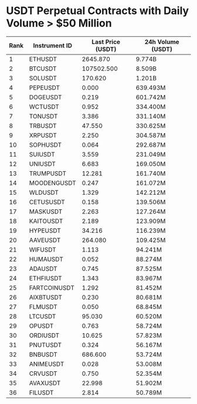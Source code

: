 # USDT Perpetual Contracts with Daily Volume > $50 Million

| Rank | Instrument ID | Last Price (USDT) | 24h Volume (USDT) |
|------|---------------|-------------------|-------------------|
| 1 | ETHUSDT | 2645.870 | 9.774B |
| 2 | BTCUSDT | 107502.500 | 8.509B |
| 3 | SOLUSDT | 170.620 | 1.201B |
| 4 | PEPEUSDT | 0.000 | 639.493M |
| 5 | DOGEUSDT | 0.219 | 601.742M |
| 6 | WCTUSDT | 0.952 | 334.400M |
| 7 | TONUSDT | 3.386 | 331.140M |
| 8 | TRBUSDT | 47.550 | 330.625M |
| 9 | XRPUSDT | 2.250 | 304.587M |
| 10 | SOPHUSDT | 0.064 | 292.687M |
| 11 | SUIUSDT | 3.559 | 231.049M |
| 12 | UNIUSDT | 6.683 | 169.050M |
| 13 | TRUMPUSDT | 12.281 | 161.740M |
| 14 | MOODENGUSDT | 0.247 | 161.072M |
| 15 | WLDUSDT | 1.329 | 142.212M |
| 16 | CETUSUSDT | 0.158 | 139.506M |
| 17 | MASKUSDT | 2.263 | 127.264M |
| 18 | KAITOUSDT | 2.189 | 123.909M |
| 19 | HYPEUSDT | 34.216 | 116.239M |
| 20 | AAVEUSDT | 264.080 | 109.425M |
| 21 | WIFUSDT | 1.113 | 94.241M |
| 22 | HUMAUSDT | 0.052 | 88.274M |
| 23 | ADAUSDT | 0.745 | 87.525M |
| 24 | ETHFIUSDT | 1.343 | 83.967M |
| 25 | FARTCOINUSDT | 1.292 | 81.452M |
| 26 | AIXBTUSDT | 0.230 | 80.681M |
| 27 | FLMUSDT | 0.050 | 68.845M |
| 28 | LTCUSDT | 95.030 | 60.520M |
| 29 | OPUSDT | 0.763 | 58.724M |
| 30 | ORDIUSDT | 10.625 | 57.823M |
| 31 | PNUTUSDT | 0.324 | 56.167M |
| 32 | BNBUSDT | 686.600 | 53.724M |
| 33 | ANIMEUSDT | 0.028 | 53.008M |
| 34 | CRVUSDT | 0.750 | 52.354M |
| 35 | AVAXUSDT | 22.998 | 51.902M |
| 36 | FILUSDT | 2.814 | 50.789M |
